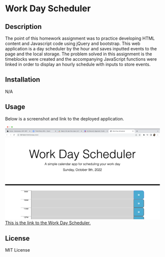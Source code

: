 # Work Day Scheduler

## Description

The point of this homework assignment was to practice developing HTML content and Javascript code using jQuery and bootstrap. This web application is a day scheduler by the hour and saves inputted events to the page and the local storage. The problem solved in this assignment is the timeblocks were created and the accompanying JavaScript functions were linked in order to display an hourly schedule with inputs to store events. 

## Installation

N/A

## Usage

Below is a screenshot and link to the deployed application. 

![alt text](./assets/images/work-scheduler.jpg)
[This is the link to the Work Day Scheduler.](https://jalmand2.github.io/challenge-five/)

## License

MIT License 








